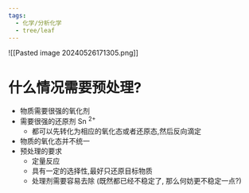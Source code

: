 ```yaml
---
tags:
  - 化学/分析化学
  - tree/leaf
---
```

![[Pasted image 20240526171305.png]]

# 什么情况需要预处理?
- 物质需要很强的氧化剂
- 需要很强的还原剂 Sn $^{2+}$
	- 都可以先转化为相应的氧化态或者还原态,然后反向滴定
- 物质的氧化态并不统一
- 预处理的要求
	- 定量反应
	- 具有一定的选择性,最好只还原目标物质
	- 处理剂需要容易去除 (既然都已经不稳定了, 那么何妨更不稳定一点?)